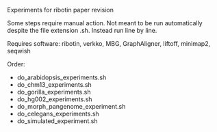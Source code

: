 Experiments for ribotin paper revision

Some steps require manual action.
Not meant to be run automatically despite the file extension .sh.
Instead run line by line.

Requires software: ribotin, verkko, MBG, GraphAligner, liftoff, minimap2, seqwish

Order:
- do_arabidopsis_experiments.sh
- do_chm13_experiments.sh
- do_gorilla_experiments.sh
- do_hg002_experiments.sh
- do_morph_pangenome_experiment.sh
- do_celegans_experiments.sh
- do_simulated_experiment.sh
